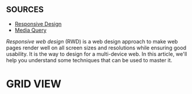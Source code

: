 ## SOURCES
- [Responsive Design](https://developer.mozilla.org/en-US/docs/Learn_web_development/Core/CSS_layout/Responsive_Design)
- [Media Query](https://developer.mozilla.org/en-US/docs/Web/CSS/CSS_media_queries/Using_media_queries)

_Responsive web design_ (RWD) is a web design approach to make web pages render well on all screen sizes and resolutions while ensuring good usability. It is the way to design for a multi-device web. In this article, we'll help you understand some techniques that can be used to master it.

# GRID VIEW
